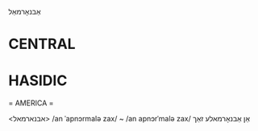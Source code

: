 אַבנאָרמאַל

CENTRAL
========

HASIDIC
=======
= AMERICA = 

<אבנארמאל>
/an ˈapnɔrmalə zax/ ~ /an apnɔrˈmalə zax/ אַן אַבנאָרמאלע זאַך